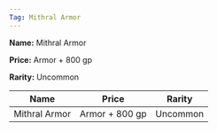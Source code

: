 ```yaml
---
Tag: Mithral Armor
---
```


**Name:** Mithral Armor

**Price:** Armor + 800 gp

**Rarity:** Uncommon

| Name     | Price     | Rarity     |
| -------- | --------- | ---------- |
| Mithral Armor | Armor + 800 gp | Uncommon |
